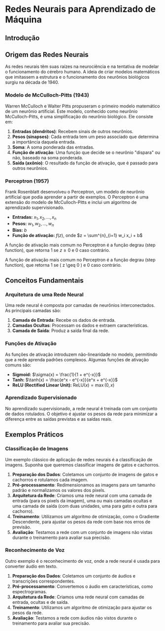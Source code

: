 # Redes Neurais para Aprendizado de Máquina

## Introdução


## Origem das Redes Neurais

As redes neurais têm suas raízes na neurociência e na tentativa de modelar o funcionamento do cérebro humano. A ideia de criar modelos matemáticos que imitassem a estrutura e o funcionamento dos neurônios biológicos surgiu na década de 1940.

### Modelo de McCulloch-Pitts (1943)

Warren McCulloch e Walter Pitts propuseram o primeiro modelo matemático de um neurônio artificial. Este modelo, conhecido como neurônio McCulloch-Pitts, é uma simplificação do neurônio biológico. Ele consiste em:

1. **Entradas (dendritos)**: Recebem sinais de outros neurônios.
2. **Pesos (sinapses)**: Cada entrada tem um peso associado que determina a importância daquela entrada.
3. **Soma**: A soma ponderada das entradas.
4. **Função de ativação**: Uma função que decide se o neurônio "dispara" ou não, baseado na soma ponderada.
5. **Saída (axônio)**: O resultado da função de ativação, que é passado para outros neurônios.

### Perceptron (1957)

Frank Rosenblatt desenvolveu o Perceptron, um modelo de neurônio artificial que podia aprender a partir de exemplos. O Perceptron é uma extensão do modelo de McCulloch-Pitts e inclui um algoritmo de aprendizado supervisionado.

- **Entradas:** $x_1, x_2, \ldots, x_n$
- **Pesos:** $w_1, w_2, \ldots, w_n$
- **Bias:** $b$
- **Função de ativação:** $f(z)$, onde $z = \sum^{n}_{i=1} w_i x_i + b$

A função de ativação mais comum no Perceptron é a função degrau (step function), que retorna 1 se $z \geq 0$ e 0 caso contrário.

A função de ativação mais comum no Perceptron é a função degrau (step function), que retorna 1 se \( z \geq 0 \) e 0 caso contrário.

## Conceitos Fundamentais

### Arquitetura de uma Rede Neural

Uma rede neural é composta por camadas de neurônios interconectados. As principais camadas são:

1. **Camada de Entrada**: Recebe os dados de entrada.
2. **Camadas Ocultas**: Processam os dados e extraem características.
3. **Camada de Saída**: Produz a saída final da rede.

### Funções de Ativação

As funções de ativação introduzem não-linearidade no modelo, permitindo que a rede aprenda padrões complexos. Algumas funções de ativação comuns são:

- **Sigmoid:** $\sigma(x) = \frac{1}{1 + e^{-x}}$
- **Tanh:** $\tanh(x) = \frac{e^x - e^{-x}}{e^x + e^{-x}}$
- **ReLU (Rectified Linear Unit):** $\text{ReLU}(x) = \max(0, x)$

### Aprendizado Supervisionado

No aprendizado supervisionado, a rede neural é treinada com um conjunto de dados rotulados. O objetivo é ajustar os pesos da rede para minimizar a diferença entre as saídas previstas e as saídas reais.

## Exemplos Práticos

### Classificação de Imagens

Um exemplo clássico de aplicação de redes neurais é a classificação de imagens. Suponha que queremos classificar imagens de gatos e cachorros.

1. **Preparação dos Dados**: Coletamos um conjunto de imagens de gatos e cachorros e rotulamos cada imagem.
2. **Pré-processamento**: Redimensionamos as imagens para um tamanho padrão e normalizamos os valores dos pixels.
3. **Arquitetura da Rede**: Criamos uma rede neural com uma camada de entrada (para os pixels da imagem), uma ou mais camadas ocultas e uma camada de saída (com duas unidades, uma para gato e outra para cachorro).
4. **Treinamento**: Utilizamos um algoritmo de otimização, como o Gradiente Descendente, para ajustar os pesos da rede com base nos erros de previsão.
5. **Avaliação**: Testamos a rede com um conjunto de imagens não vistas durante o treinamento para avaliar sua precisão.

### Reconhecimento de Voz

Outro exemplo é o reconhecimento de voz, onde a rede neural é usada para converter áudio em texto.

1. **Preparação dos Dados**: Coletamos um conjunto de áudios e transcrições correspondentes.
2. **Pré-processamento**: Convertemos o áudio em características, como espectrogramas.
3. **Arquitetura da Rede**: Criamos uma rede neural com camadas de entrada, ocultas e de saída.
4. **Treinamento**: Utilizamos um algoritmo de otimização para ajustar os pesos da rede.
5. **Avaliação**: Testamos a rede com áudios não vistos durante o treinamento para avaliar sua precisão.
